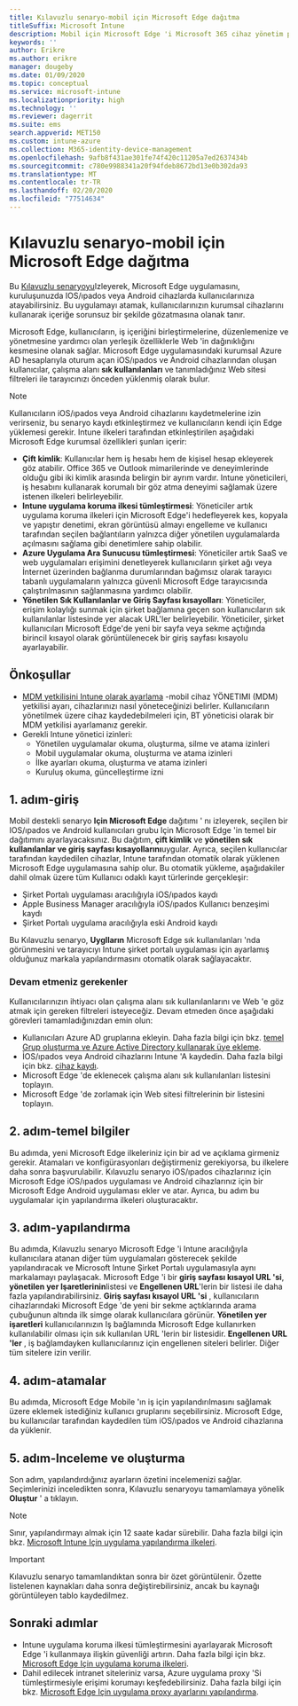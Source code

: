 ```yaml
---
title: Kılavuzlu senaryo-mobil için Microsoft Edge dağıtma
titleSuffix: Microsoft Intune
description: Mobil için Microsoft Edge 'i Microsoft 365 cihaz yönetim portalından dağıtmaya yönelik Kılavuzlu senaryo hakkında bilgi edinin.
keywords: ''
author: Erikre
ms.author: erikre
manager: dougeby
ms.date: 01/09/2020
ms.topic: conceptual
ms.service: microsoft-intune
ms.localizationpriority: high
ms.technology: ''
ms.reviewer: dagerrit
ms.suite: ems
search.appverid: MET150
ms.custom: intune-azure
ms.collection: M365-identity-device-management
ms.openlocfilehash: 9afb8f431ae301fe74f420c11205a7ed2637434b
ms.sourcegitcommit: c780e9988341a20f94fdeb8672bd13e0b302da93
ms.translationtype: MT
ms.contentlocale: tr-TR
ms.lasthandoff: 02/20/2020
ms.locfileid: "77514634"
---
```

# <a name="guided-scenario---deploy-microsoft-edge-for-mobile"></a>Kılavuzlu senaryo-mobil için Microsoft Edge dağıtma 

Bu [Kılavuzlu senaryoyu](~/fundamentals/guided-scenarios-overview.md)Izleyerek, Microsoft Edge uygulamasını, kuruluşunuzda IOS/ıpados veya Android cihazlarda kullanıcılarınıza atayabilirsiniz. Bu uygulamayı atamak, kullanıcılarınızın kurumsal cihazlarını kullanarak içeriğe sorunsuz bir şekilde gözatmasına olanak tanır. 

Microsoft Edge, kullanıcıların, iş içeriğini birleştirmelerine, düzenlemenize ve yönetmesine yardımcı olan yerleşik özelliklerle Web 'in dağınıklığını kesmesine olanak sağlar. Microsoft Edge uygulamasındaki kurumsal Azure AD hesaplarıyla oturum açan iOS/ıpados ve Android cihazlarından oluşan kullanıcılar, çalışma alanı **sık kullanılanları** ve tanımladığınız Web sitesi filtreleri ile tarayıcınızı önceden yüklenmiş olarak bulur.

> [!NOTE]
> Kullanıcıların iOS/ıpados veya Android cihazlarını kaydetmelerine izin verirseniz, bu senaryo kaydı etkinleştirmez ve kullanıcıların kendi için Edge yüklemesi gerekir.
Intune ilkeleri tarafından etkinleştirilen aşağıdaki Microsoft Edge kurumsal özellikleri şunları içerir: 

- **Çift kimlik**: Kullanıcılar hem iş hesabı hem de kişisel hesap ekleyerek göz atabilir. Office 365 ve Outlook mimarilerinde ve deneyimlerinde olduğu gibi iki kimlik arasında belirgin bir ayrım vardır. Intune yöneticileri, iş hesabını kullanarak korumalı bir göz atma deneyimi sağlamak üzere istenen ilkeleri belirleyebilir. 
- **Intune uygulama koruma ilkesi tümleştirmesi**: Yöneticiler artık uygulama koruma ilkeleri için Microsoft Edge'i hedefleyerek kes, kopyala ve yapıştır denetimi, ekran görüntüsü almayı engelleme ve kullanıcı tarafından seçilen bağlantıların yalnızca diğer yönetilen uygulamalarda açılmasını sağlama gibi denetimlere sahip olabilir.
- **Azure Uygulama Ara Sunucusu tümleştirmesi**: Yöneticiler artık SaaS ve web uygulamaları erişimini denetleyerek kullanıcıların şirket ağı veya İnternet üzerinden bağlanma durumlarından bağımsız olarak tarayıcı tabanlı uygulamaların yalnızca güvenli Microsoft Edge tarayıcısında çalıştırılmasının sağlanmasına yardımcı olabilir. 
- **Yönetilen Sık Kullanılanlar ve Giriş Sayfası kısayolları**: Yöneticiler, erişim kolaylığı sunmak için şirket bağlamına geçen son kullanıcıların sık kullanılanlar listesinde yer alacak URL'ler belirleyebilir. Yöneticiler, şirket kullanıcıları Microsoft Edge'de yeni bir sayfa veya sekme açtığında birincil kısayol olarak görüntülenecek bir giriş sayfası kısayolu ayarlayabilir.

## <a name="prerequisites"></a>Önkoşullar

- [MDM yetkilisini Intune olarak ayarlama](mdm-authority-set.md#set-mdm-authority-to-intune) -mobil cihaz YÖNETIMI (MDM) yetkilisi ayarı, cihazlarınızı nasıl yöneteceğinizi belirler. Kullanıcıların yönetilmek üzere cihaz kaydedebilmeleri için, BT yöneticisi olarak bir MDM yetkilisi ayarlamanız gerekir.
- Gerekli Intune yönetici izinleri:
    - Yönetilen uygulamalar okuma, oluşturma, silme ve atama izinleri
    - Mobil uygulamalar okuma, oluşturma ve atama izinleri
    - İlke ayarları okuma, oluşturma ve atama izinleri
    - Kuruluş okuma, güncelleştirme izni

## <a name="step-1---introduction"></a>1\. adım-giriş

Mobil destekli senaryo **Için Microsoft Edge** dağıtımı ' nı izleyerek, seçilen bir IOS/ıpados ve Android kullanıcıları grubu Için Microsoft Edge 'in temel bir dağıtımını ayarlayacaksınız. Bu dağıtım, **çift kimlik** ve **yönetilen sık kullanılanlar ve giriş sayfası kısayollarını**uygular. Ayrıca, seçilen kullanıcılar tarafından kaydedilen cihazlar, Intune tarafından otomatik olarak yüklenen Microsoft Edge uygulamasına sahip olur. Bu otomatik yükleme, aşağıdakiler dahil olmak üzere tüm Kullanıcı odaklı kayıt türlerinde gerçekleşir: 
- Şirket Portalı uygulaması aracılığıyla iOS/ıpados kaydı 
- Apple Business Manager aracılığıyla iOS/ıpados Kullanıcı benzeşimi kaydı 
- Şirket Portalı uygulama aracılığıyla eski Android kaydı 

Bu Kılavuzlu senaryo, **Uyglların** Microsoft Edge sık kullanılanları 'nda görünmesini ve tarayıcıyı Intune şirket portalı uygulaması için ayarlamış olduğunuz markala yapılandırmasını otomatik olarak sağlayacaktır. 

### <a name="what-you-will-need-to-continue"></a>Devam etmeniz gerekenler
Kullanıcılarınızın ihtiyacı olan çalışma alanı sık kullanılanlarını ve Web 'e göz atmak için gereken filtreleri isteyeceğiz. Devam etmeden önce aşağıdaki görevleri tamamladığınızdan emin olun:

- Kullanıcıları Azure AD gruplarına ekleyin. Daha fazla bilgi için bkz. [temel Grup oluşturma ve Azure Active Directory kullanarak üye ekleme](https://go.microsoft.com/fwlink/?linkid=2102458).
- İOS/ıpados veya Android cihazlarını Intune 'A kaydedin. Daha fazla bilgi için bkz. [cihaz kaydı](https://go.microsoft.com/fwlink/?linkid=2102547).
- Microsoft Edge 'de eklenecek çalışma alanı sık kullanılanları listesini toplayın.
- Microsoft Edge 'de zorlamak için Web sitesi filtrelerinin bir listesini toplayın.

## <a name="step-2---basics"></a>2\. adım-temel bilgiler

Bu adımda, yeni Microsoft Edge ilkeleriniz için bir ad ve açıklama girmeniz gerekir. Atamaları ve konfigürasyonları değiştirmeniz gerekiyorsa, bu ilkelere daha sonra başvurulabilir. Kılavuzlu senaryo iOS/ıpados cihazlarınız için Microsoft Edge iOS/ıpados uygulaması ve Android cihazlarınız için bir Microsoft Edge Android uygulaması ekler ve atar. Ayrıca, bu adım bu uygulamalar için yapılandırma ilkeleri oluşturacaktır.

## <a name="step-3---configuration"></a>3\. adım-yapılandırma

Bu adımda, Kılavuzlu senaryo Microsoft Edge 'i Intune aracılığıyla kullanıcılara atanan diğer tüm uygulamaları gösterecek şekilde yapılandıracak ve Microsoft Intune Şirket Portalı uygulamasıyla aynı markalamayı paylaşacak. Microsoft Edge 'i bir **giriş sayfası kısayol URL 'si**, **yönetilen yer Işaretlerinin**listesi ve **Engellenen URL**'lerin bir listesi ile daha fazla yapılandırabilirsiniz. **Giriş sayfası kısayol URL 'si** , kullanıcıların cihazlarındaki Microsoft Edge 'de yeni bir sekme açtıklarında arama çubuğunun altında ilk simge olarak kullanıcılara görünür. **Yönetilen yer işaretleri** kullanıcılarınızın Iş bağlamında Microsoft Edge kullanırken kullanılabilir olması için sık kullanılan URL 'lerin bir listesidir. **Engellenen URL 'ler** , iş bağlamdayken kullanıcılarınız için engellenen siteleri belirler. Diğer tüm sitelere izin verilir. 

## <a name="step-4---assignments"></a>4\. adım-atamalar

Bu adımda, Microsoft Edge Mobile 'ın iş için yapılandırılmasını sağlamak üzere eklemek istediğiniz kullanıcı gruplarını seçebilirsiniz. Microsoft Edge, bu kullanıcılar tarafından kaydedilen tüm iOS/ıpados ve Android cihazlarına da yüklenir.

## <a name="step-5---review--create"></a>5\. adım-Inceleme ve oluşturma

Son adım, yapılandırdığınız ayarların özetini incelemenizi sağlar. Seçimlerinizi inceledikten sonra, Kılavuzlu senaryoyu tamamlamaya yönelik **Oluştur** ' a tıklayın. 

> [!NOTE]
> Sınır, yapılandırmayı almak için 12 saate kadar sürebilir. Daha fazla bilgi için bkz. [Microsoft Intune Için uygulama yapılandırma ilkeleri](~/apps/app-configuration-policies-overview.md).

> [!IMPORTANT]
> Kılavuzlu senaryo tamamlandıktan sonra bir özet görüntülenir. Özette listelenen kaynakları daha sonra değiştirebilirsiniz, ancak bu kaynağı görüntüleyen tablo kaydedilmez.

## <a name="next-steps"></a>Sonraki adımlar

- Intune uygulama koruma ilkesi tümleştirmesini ayarlayarak Microsoft Edge 'i kullanmaya ilişkin güvenliği artırın. Daha fazla bilgi için bkz. [Microsoft Edge Için uygulama koruma ilkeleri](~/apps/manage-microsoft-edge.md#application-protection-policies-for-microsoft-edge).
- Dahil edilecek intranet siteleriniz varsa, Azure uygulama proxy 'Si tümleştirmesiyle erişimi korumayı keşfedebilirsiniz. Daha fazla bilgi için bkz. [Microsoft Edge Için uygulama proxy ayarlarını yapılandırma](~/apps/manage-microsoft-edge.md#configure-application-proxy-settings-for-microsoft-edge).

